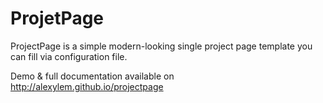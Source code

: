 # ProjetPage
ProjectPage is a simple modern-looking single project page template you can fill via configuration file.

Demo & full documentation available on http://alexylem.github.io/projectpage
